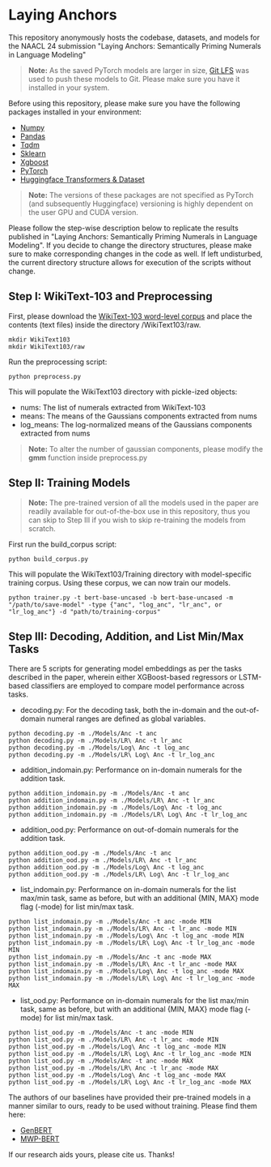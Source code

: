 # Laying Anchors
This repository anonymously hosts the codebase, datasets, and models for the NAACL 24 submission "Laying Anchors: Semantically Priming Numerals in Language Modeling" 

> **Note:** As the saved PyTorch models are larger in size, [Git LFS](https://git-lfs.github.com/) was used to push these models to Git. Please make sure you have it installed in your system.


Before using this repository, please make sure you have the following packages installed in your environment:
- [Numpy](https://numpy.org/)
- [Pandas](https://pandas.pydata.org/)
- [Tqdm](https://github.com/tqdm/tqdm)
- [Sklearn](https://scikit-learn.org/)
- [Xgboost](https://xgboost.readthedocs.io/)
- [PyTorch](https://pytorch.org/)
- [Huggingface Transformers & Dataset](https://huggingface.co/)

> **Note:** The versions of these packages are not specified as PyTorch (and subsequently Huggingface) versioning is highly dependent on the user GPU and CUDA version.

Please follow the step-wise description below to replicate the results published in "Laying Anchors: Semantically Priming Numerals in Language Modeling". If you decide to change the directory structures, please make sure to make corresponding changes in the code as well. If left undisturbed, the current directory structure allows for execution of the scripts without change.

## Step I: WikiText-103 and Preprocessing

First, please download the [WikiText-103 word-level corpus](https://www.salesforce.com/products/einstein/ai-research/the-wikitext-dependency-language-modeling-dataset/) and place the contents (text files) inside the directory /WikiText103/raw.
```
mkdir WikiText103
mkdir WikiText103/raw
```

Run the preprocessing script:
```
python preprocess.py
```

This will populate the WikiText103 directory with pickle-ized objects:
- nums: The list of numerals extracted from WikiText-103
- means: The means of the Gaussians components extracted from nums
- log_means: The log-normalized means of the Gaussians components extracted from nums

> **Note:** To alter the number of gaussian components, please modify the **gmm** function inside preprocess.py

## Step II: Training Models

> **Note:** The pre-trained version of all the models used in the paper are readily available for out-of-the-box use in this repository, thus you can skip to Step III if you wish to skip re-training the models from scratch. 

First run the build_corpus script:
```
python build_corpus.py
```
This will populate the WikiText103/Training directory with model-specific training corpus. Using these corpus, we can now train our models.
```
python trainer.py -t bert-base-uncased -b bert-base-uncased -m "/path/to/save-model" -type {"anc", "log_anc", "lr_anc", or "lr_log_anc"} -d "path/to/training-corpus" 
```

## Step III: Decoding, Addition, and List Min/Max Tasks

There are 5 scripts for generating model embeddings as per the tasks described in the paper, wherein either XGBoost-based regressors or LSTM-based classifiers are employed to compare model performance across tasks.

- decoding.py: For the decoding task, both the in-domain and the out-of-domain numeral ranges are defined as global variables.
```
python decoding.py -m ./Models/Anc -t anc
python decoding.py -m ./Models/LR\ Anc -t lr_anc
python decoding.py -m ./Models/Log\ Anc -t log_anc
python decoding.py -m ./Models/LR\ Log\ Anc -t lr_log_anc
```
- addition_indomain.py: Performance on in-domain numerals for the addition task.
```
python addition_indomain.py -m ./Models/Anc -t anc
python addition_indomain.py -m ./Models/LR\ Anc -t lr_anc
python addition_indomain.py -m ./Models/Log\ Anc -t log_anc
python addition_indomain.py -m ./Models/LR\ Log\ Anc -t lr_log_anc
```
- addition_ood.py: Performance on out-of-domain numerals for the addition task.
```
python addition_ood.py -m ./Models/Anc -t anc
python addition_ood.py -m ./Models/LR\ Anc -t lr_anc
python addition_ood.py -m ./Models/Log\ Anc -t log_anc
python addition_ood.py -m ./Models/LR\ Log\ Anc -t lr_log_anc
```
- list_indomain.py: Performance on in-domain numerals for the list max/min task, same as before, but with an additional {MIN, MAX} mode flag (-mode) for list min/max task.
```
python list_indomain.py -m ./Models/Anc -t anc -mode MIN
python list_indomain.py -m ./Models/LR\ Anc -t lr_anc -mode MIN
python list_indomain.py -m ./Models/Log\ Anc -t log_anc -mode MIN
python list_indomain.py -m ./Models/LR\ Log\ Anc -t lr_log_anc -mode MIN
python list_indomain.py -m ./Models/Anc -t anc -mode MAX
python list_indomain.py -m ./Models/LR\ Anc -t lr_anc -mode MAX
python list_indomain.py -m ./Models/Log\ Anc -t log_anc -mode MAX
python list_indomain.py -m ./Models/LR\ Log\ Anc -t lr_log_anc -mode MAX
```
- list_ood.py: Performance on in-domain numerals for the list max/min task, same as before, but with an additional {MIN, MAX} mode flag (-mode) for list min/max task.
```
python list_ood.py -m ./Models/Anc -t anc -mode MIN
python list_ood.py -m ./Models/LR\ Anc -t lr_anc -mode MIN
python list_ood.py -m ./Models/Log\ Anc -t log_anc -mode MIN
python list_ood.py -m ./Models/LR\ Log\ Anc -t lr_log_anc -mode MIN
python list_ood.py -m ./Models/Anc -t anc -mode MAX
python list_ood.py -m ./Models/LR\ Anc -t lr_anc -mode MAX
python list_ood.py -m ./Models/Log\ Anc -t log_anc -mode MAX
python list_ood.py -m ./Models/LR\ Log\ Anc -t lr_log_anc -mode MAX
```
The authors of our baselines have provided their pre-trained models in a manner similar to ours, ready to be used without training. Please find them here:
- [GenBERT](https://github.com/ag1988/injecting_numeracy)
- [MWP-BERT](https://github.com/LZhenwen/MWP-BERT)

If our research aids yours, please cite us. Thanks!
